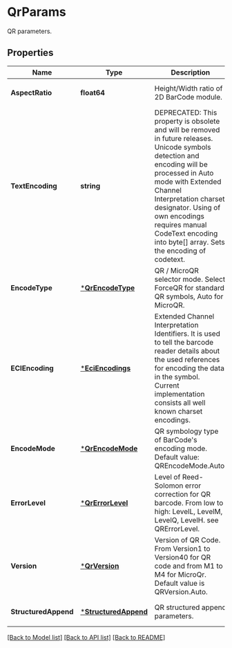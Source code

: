 # QrParams

QR parameters.

## Properties

Name | Type | Description | Notes
---- | ---- | ----------- | -----
**AspectRatio** | **float64** | Height/Width ratio of 2D BarCode module. | [optional] [default to null]
**TextEncoding** | **string** | DEPRECATED: This property is obsolete and will be removed in future releases. Unicode symbols detection and encoding will be processed in Auto mode with Extended Channel Interpretation charset designator. Using of own encodings requires manual CodeText encoding into byte[] array.  Sets the encoding of codetext. | [optional] [default to null]
**EncodeType** | [***QrEncodeType**](QrEncodeType.md) | QR / MicroQR selector mode. Select ForceQR for standard QR symbols, Auto for MicroQR. | [optional] [default to null]
**ECIEncoding** | [***EciEncodings**](EciEncodings.md) | Extended Channel Interpretation Identifiers. It is used to tell the barcode reader details about the used references for encoding the data in the symbol. Current implementation consists all well known charset encodings. | [optional] [default to null]
**EncodeMode** | [***QrEncodeMode**](QrEncodeMode.md) | QR symbology type of BarCode&#39;s encoding mode. Default value: QREncodeMode.Auto. | [optional] [default to null]
**ErrorLevel** | [***QrErrorLevel**](QrErrorLevel.md) | Level of Reed-Solomon error correction for QR barcode. From low to high: LevelL, LevelM, LevelQ, LevelH. see QRErrorLevel. | [optional] [default to null]
**Version** | [***QrVersion**](QrVersion.md) | Version of QR Code. From Version1 to Version40 for QR code and from M1 to M4 for MicroQr. Default value is QRVersion.Auto. | [optional] [default to null]
**StructuredAppend** | [***StructuredAppend**](StructuredAppend.md) | QR structured append parameters. | [optional] [default to null]

[[Back to Model list]](../README.md#documentation-for-models) [[Back to API list]](../README.md#documentation-for-api-endpoints) [[Back to README]](../README.md)
